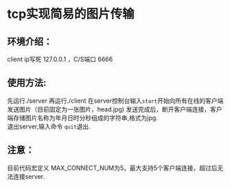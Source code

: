 # tcp实现简易的图片传输
## 环境介绍：    
   client ip写死 127.0.0.1 ，C/S端口 6666 
## 使用方法:  
  先运行./server  再运行./client     在server控制台输入`start`开始向所有在线的客户端发送图片（目前固定为一张图片，head.jpg) 发送完成后，断开客户端连接，客户端存储图片名称为年月日时分秒组成的字符串,格式为jpg.  
  退出server,输入命令 `quit`退出.  
## 注意：
   目前代码宏定义 MAX_CONNECT_NUM为5，最大支持5个客户端连接，超过后无法连接server.  
